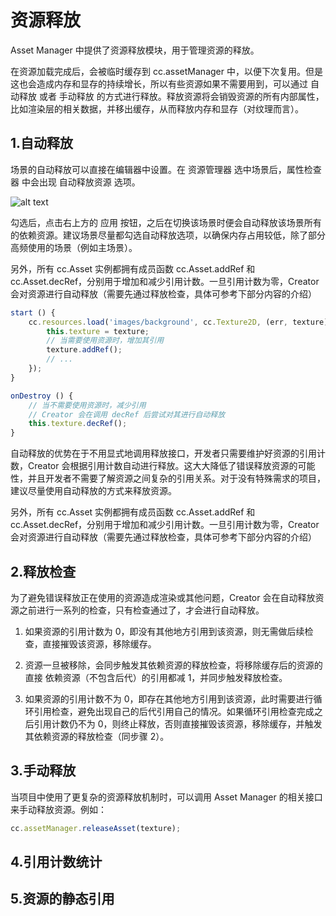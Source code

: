 
# 资源释放
Asset Manager 中提供了资源释放模块，用于管理资源的释放。

在资源加载完成后，会被临时缓存到 cc.assetManager 中，以便下次复用。但是这也会造成内存和显存的持续增长，所以有些资源如果不需要用到，可以通过 自动释放 或者 手动释放 的方式进行释放。释放资源将会销毁资源的所有内部属性，比如渲染层的相关数据，并移出缓存，从而释放内存和显存（对纹理而言）。

## 1.自动释放
场景的自动释放可以直接在编辑器中设置。在 资源管理器 选中场景后，属性检查器 中会出现 自动释放资源 选项。

![alt text](https://docs.cocos.com/creator/2.4/manual/assets/auto-release.B4C2t_n2.png)

勾选后，点击右上方的 应用 按钮，之后在切换该场景时便会自动释放该场景所有的依赖资源。建议场景尽量都勾选自动释放选项，以确保内存占用较低，除了部分高频使用的场景（例如主场景）。

另外，所有 cc.Asset 实例都拥有成员函数 cc.Asset.addRef 和 cc.Asset.decRef，分别用于增加和减少引用计数。一旦引用计数为零，Creator 会对资源进行自动释放（需要先通过释放检查，具体可参考下部分内容的介绍）

```js
start () {
    cc.resources.load('images/background', cc.Texture2D, (err, texture) => {
        this.texture = texture;
        // 当需要使用资源时，增加其引用
        texture.addRef();
        // ...
    });
}

onDestroy () {
    // 当不需要使用资源时，减少引用
    // Creator 会在调用 decRef 后尝试对其进行自动释放
    this.texture.decRef();
}
```

自动释放的优势在于不用显式地调用释放接口，开发者只需要维护好资源的引用计数，Creator 会根据引用计数自动进行释放。这大大降低了错误释放资源的可能性，并且开发者不需要了解资源之间复杂的引用关系。对于没有特殊需求的项目，建议尽量使用自动释放的方式来释放资源。

另外，所有 cc.Asset 实例都拥有成员函数 cc.Asset.addRef 和 cc.Asset.decRef，分别用于增加和减少引用计数。一旦引用计数为零，Creator 会对资源进行自动释放（需要先通过释放检查，具体可参考下部分内容的介绍）

## 2.释放检查
为了避免错误释放正在使用的资源造成渲染或其他问题，Creator 会在自动释放资源之前进行一系列的检查，只有检查通过了，才会进行自动释放。

1. 如果资源的引用计数为 0，即没有其他地方引用到该资源，则无需做后续检查，直接摧毁该资源，移除缓存。

2. 资源一旦被移除，会同步触发其依赖资源的释放检查，将移除缓存后的资源的 直接 依赖资源（不包含后代）的引用都减 1，并同步触发释放检查。

3. 如果资源的引用计数不为 0，即存在其他地方引用到该资源，此时需要进行循环引用检查，避免出现自己的后代引用自己的情况。如果循环引用检查完成之后引用计数仍不为 0，则终止释放，否则直接摧毁该资源，移除缓存，并触发其依赖资源的释放检查（同步骤 2）。

## 3.手动释放
当项目中使用了更复杂的资源释放机制时，可以调用 Asset Manager 的相关接口来手动释放资源。例如：
```js
cc.assetManager.releaseAsset(texture);
```

## 4.引用计数统计

## 5.资源的静态引用






